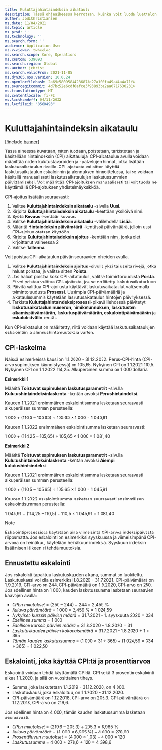 ```yaml
---
title: Kuluttajahintaindeksin aikataulu
description: Tässä ohjeaiheessa kerrotaan, kuinka voit luoda luettelon kuluttajahintaindeksin (CPI) aikatauluista, jotka hankit Internetistä tilauslaskutuksen eskalaatiomaksun määrittämiseksi.
author: JodiChristiansen
ms.date: 11/04/2021
ms.topic: article
ms.prod: ''
ms.technology: ''
ms.search.form: ''
audience: Application User
ms.reviewer: twheeloc
ms.search.scope: Core, Operations
ms.custom: 539093
ms.search.region: Global
ms.author: jchrist
ms.search.validFrom: 2021-11-05
ms.dyn365.ops.version: 10.0.24
ms.openlocfilehash: 2a69e58095844286878e27a100fa49a44a4a71f4
ms.sourcegitcommit: 4d7bc52e6cdf6afce3793893ba2aa07176302314
ms.translationtype: HT
ms.contentlocale: fi-FI
ms.lasthandoff: 04/11/2022
ms.locfileid: "8560493"
---
```

# <a name="consumer-price-index-schedule"></a>Kuluttajahintaindeksin aikataulu

[!include [banner](../includes/banner.md)]

Tässä aiheessa kuvataan, miten luodaan, poistetaan, tarkistetaan ja käsitellään hintaindeksin (CPI) aikatauluja. CPI-aikataulun avulla voidaan määrittää niiden kulutustavaroiden ja -palvelujen hinnat, jotka lisätään laskutusaikataulun riveille. CPI-ajoitusta voi sitten käyttää laskutusaikataulun eskaloinnin ja alennuksen hinnoittelussa, tai se voidaan käsitellä manuaalisesti laskutusaikataulujen laskutussummien päivittämiseksi. Voit määrittää CPI-ajoituksen manuaalisesti tai voit tuoda ne käyttämällä CPI-ajoituksen yhdistelmäyksikköä.

CPI-ajoitus lisätään seuraavasti:

1. Valitse **Kuluttajahintaindeksin aikataulu** -sivulla **Uusi**.
2. Kirjoita **Kuluttajahintaindeksin aikataulu** -kenttään yksilöivä nimi.
3. Syötä **Kuvaus**-kenttään kuvaus.
4. Valitse **Kuluttajahintaindeksin aikataulu** -välilehdellä **Lisää**.
5. Määritä **Hintaindeksin päivämäärä** -kentässä päivämäärä, jolloin uusi CPI-ajoitus otetaan käyttöön.
6. Kirjoita **Kuluttajahintaindeksin ajoitus** -kenttään nimi, jonka olet kirjoittanut vaiheessa 2.
7. Valitse **Tallenna**.

Voit poistaa CPI-aikataulun päivän seuraavien ohjeiden avulla.

1. Valitse **Kuluttajahintaindeksin ajoitus** -sivulla yksi tai useita rivejä, jotka haluat poistaa, ja valitse sitten **Poista**.
2. Jos haluat poistaa koko CPI-aikataulun, valitse toimintoruudusta **Poista**. Et voi poistaa valittua CPI-ajoitusta, jos se on liitetty laskutusaikatauluun.
3. Päivitä valittua CPI-ajoitusta käyttävät laskutusaikataulut valitsemalla toimintoruudusta **Prosessi**. Uusimpia CPI-päivämääriä ja aikataulusummia käytetään laskutusaikataulun hintojen päivityksessä.
4. Tarkista **Kuluttajahintaindeksiprosessi**-pikavälilehdessä päivitetyt **laskutusaikataulun numeron**, **nimiketunnuksen**, **laskutusten alkamispäivämäärän**, **laskutuspäivämäärän**, **eskalointipäivämäärän** ja **eskalointivälin** kentät.

Kun CPI-aikataulut on määritetty, niitä voidaan käyttää laskutusaikataulujen eskalointiin ja alennushintamuutoksia varten.

## <a name="cpi-calculation"></a>CPI-laskelma

Näissä esimerkeissä kausi on 1.1.2020 - 31.12.2022. Perus-CPI-hinta (CPI-arvo sopimuksen käynnistyessä) on 105,65. Nykyinen CPI on 1.1.2021 110,5. Nykyinen CPI on 1.1.2022 114,25. Alkuperäinen summa on 1 000 dollaria.

**Esimerkki 1**

Määritä **Toistuvat sopimuksen laskutusparametrit** -sivulla **Kulutushintaindeksinlaskenta** -kentän arvoksi **Perushintaindeksi**.

Kauden 1.1.2021 ensimmäinen eskalointisumma lasketaan seuraavasti alkuperäisen summan perusteella:

1 000 + (110,5 – 105,65) &divide; 105.65 &times; 1 000 = 1 045,91

Kauden 1.1.2022 ensimmäinen eskalointisumma lasketaan seuraavasti:

1 000 + (114,25 – 105,65) &divide; 105,65 &times; 1 000 = 1 081,40

**Esimerkki 2**

Määritä **Toistuvat sopimuksen laskutusparametrit** -sivulla **Kulutushintaindeksinlaskenta** -kentän arvoksi **Aiempi kulutushintaindeksi**.

Kauden 1.1.2021 ensimmäinen eskalointisumma lasketaan seuraavasti alkuperäisen summan perusteella:

1 000 + (110,5 – 105,65) &divide; 105.65 &times; 1 000 = 1 045,91

Kauden 1.1.2022 eskalointisumma lasketaan seuraavasti ensimmäisen eskalointisumman perusteella:

1 045,91 + (114,25 – 110,5) &divide; 110,5 &times; 1 045,91 = 1 081,40

> [!NOTE]
> Eskalointiprosessissa käytetään aina viimeisintä CPI-arvoa indeksipäivästä riippumatta. Jos eskalointi on esimerkiksi syyskuussa ja viimeisimpänä CPI-arvona on heinäkuu, käytetään heinäkuun indeksiä. Syyskuun indeksin lisäämisen jälkeen ei tehdä muutoksia.

## <a name="prorated-escalation"></a>Ennustettu eskalointi

Jos eskalointi tapahtuu laskutuskauden aikana, summat on luokiteltu. Laskutuskausi voi olla esimerkiksi 1.8.2020 - 31.7.2021. CPI-päivämäärä on 1.9.2019, CPI-arvo on 244. CPI-päivämäärä on 1.9.2020, CPI-arvo on 250. Jos edellinen hinta on 1 000, kauden laskutussumma lasketaan seuraavien kaavojen avulla:

* *CPI:n muutokset* = (250 – 244) &divide; 244 = 2,459 %
* *Kuluva päivämäärä* = 1 000 &times; 2,459 % = 1 024,59
* *Nykyisen kurssin päivien määrä* = 31.7.2021 – 1. syyskuuta 2020 = 334
* *Edellinen summa* = 1 000
* *Edellisen kurssin päivien määrä* = 31.8.2020 – 1.8.2020 = 31
* *Laskutuskauden päivien kokonaismäärä* = 31.7.2021 – 1.8.2020 + 1 = 365
* *Tämän kauden laskutussumma* = (1 000 &times; 31 &divide; 365) + (1 024,59 &times; 334 &divide; 365) = 1 022,50

## <a name="escalation-that-uses-the-cpi-and-percentage"></a>Eskalointi, joka käyttää CPI:tä ja prosenttiarvoa

Eskalointi voidaan tehdä käyttämällä CPI:tä. CPI sekä 3 prosentin eskalointi alkaa 1.1.2020, ja sillä on vuosittainen tiheys.

- Summa, joka laskutetaan 1.1.2019 - 31.12.2020, on 4 000.
- Laskutuskausi, joka eskaloituu, on 1.1.2020 - 31.12.2020.
- CPI-päivämäärä on 1.12.2018, CPI-arvo on 205,3. CPI-päivämäärä on 1.12.2018, CPI-arvo on 219,6.

Jos edellinen hinta on 4 000, tämän kauden laskutussumma lasketaan seuraavasti:

- *CPI:n muutokset* = (219.6 – 205.3) &divide; 205.3 = 6,965 %
- *Kuluva päivämäärä* = (4 000 &times; 6,965 %) – 4 000 = 278,60
- *Prosenttiluvun muutokset* = (4 000 &times; 1,03) – 4 000 = 120
- *Laskutussumma* = 4 000 + 278,6 + 120 = 4 398,6

